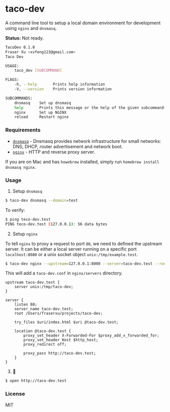 # taco-dev

A command line tool to setup a local domain environment for development using `nginx` and `dnsmasq`.

**Status:** Not ready.

```sh
TacoDev 0.1.0
Fraser Xu <xvfeng123@gmail.com>
Taco Dev

USAGE:
    taco_dev [SUBCOMMAND]

FLAGS:
    -h, --help       Prints help information
    -V, --version    Prints version information

SUBCOMMANDS:
    dnsmasq    Set up dnsmasq
    help       Prints this message or the help of the given subcommand(s)
    nginx      Set up NGINX
    reload     Restart nginx
```

### Requirements

* [`dnsmasq`](http://www.thekelleys.org.uk/dnsmasq/doc.html) - Dnsmasq provides network infrastructure for small networks: DNS, DHCP, router advertisement and network boot.
* [`nginx`](https://nginx.org/en/) - HTTP and reverse proxy server.

If you are on Mac and has `howebrew` installed, simply run `homebrew install dnsmasq nginx`.

### Usage

1. Setup `dnsmasq`

```sh
$ taco-dev dnsmasq --domain=test
```

To verify:

```sh
$ ping teco-dev.test
PING teco-dev.test (127.0.0.1): 56 data bytes
```

2. Setup `nginx`

To tell `nginx` to proxy a request to port `80`, we need to defined the upstream server. It can be either a local server running on a specific port `localhost:8080` or a unix socket object `unix:/tmp/example.test`.

```sh
$ taco-dev nginx --upstream=127.0.0.1:8000 --server=taco-dev.test --root=/Users/fraserxu/projects/taco-dev;
```

This will add a `taco-dev.conf` in `nginx/servers` directory.

```nginx
upstream taco-dev.test {
    server unix:/tmp/taco-dev;
}

server {
    listen 80;
    server_name taco-dev.test;
    root /Users/fraserxu/projects/taco-dev;

    try_files $uri/index.html $uri @taco-dev.test;

    location @taco-dev.test {
        proxy_set_header X-Forwarded-For $proxy_add_x_forwarded_for;
        proxy_set_header Host $http_host;
        proxy_redirect off;

        proxy_pass http://taco-dev.test;
    }
}
```

3. :tada:

```sh
$ open http://taco-dev.test
```

### License

MIT
